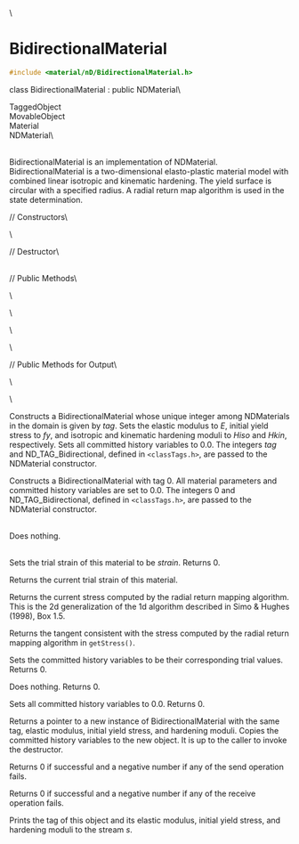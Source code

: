 \
# BidirectionalMaterial 

```cpp
#include <material/nD/BidirectionalMaterial.h>
```

class BidirectionalMaterial : public NDMaterial\

TaggedObject\
MovableObject\
Material\
NDMaterial\

\
BidirectionalMaterial is an implementation of NDMaterial.
BidirectionalMaterial is a two-dimensional elasto-plastic material model
with combined linear isotropic and kinematic hardening. The yield
surface is circular with a specified radius. A radial return map
algorithm is used in the state determination.

// Constructors\

\

// Destructor\

\
// Public Methods\

\

\

\

\

// Public Methods for Output\

\

\

Constructs a BidirectionalMaterial whose unique integer among
NDMaterials in the domain is given by *tag*. Sets the elastic modulus to
*E*, initial yield stress to *fy*, and isotropic and kinematic hardening
moduli to *Hiso* and *Hkin*, respectively. Sets all committed history
variables to $0.0$. The integers *tag* and ND_TAG_Bidirectional, defined
in  `<classTags.h>`, are passed to the NDMaterial constructor.

Constructs a BidirectionalMaterial with tag 0. All material parameters
and committed history variables are set to $0.0$. The integers 0 and
ND_TAG_Bidirectional, defined in  `<classTags.h>`, are passed to the
NDMaterial constructor.

\
Does nothing.

\
Sets the trial strain of this material to be *strain*. Returns 0.

Returns the current trial strain of this material.

Returns the current stress computed by the radial return mapping
algorithm. This is the 2d generalization of the 1d algorithm described
in Simo & Hughes (1998), Box $1.5$.

Returns the tangent consistent with the stress computed by the radial
return mapping algorithm in `getStress()`.

Sets the committed history variables to be their corresponding trial
values. Returns 0.

Does nothing. Returns 0.

Sets all committed history variables to $0.0$. Returns 0.

Returns a pointer to a new instance of BidirectionalMaterial with the
same tag, elastic modulus, initial yield stress, and hardening moduli.
Copies the committed history variables to the new object. It is up to
the caller to invoke the destructor.

Returns 0 if successful and a negative number if any of the send
operation fails.

Returns 0 if successful and a negative number if any of the receive
operation fails.

Prints the tag of this object and its elastic modulus, initial yield
stress, and hardening moduli to the stream *s*.
